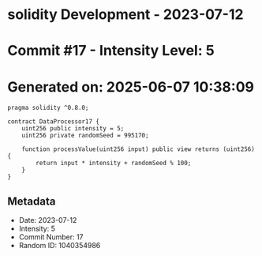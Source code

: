 ﻿# solidity Development - 2023-07-12
# Commit #17 - Intensity Level: 5
# Generated on: 2025-06-07 10:38:09
```solidity
pragma solidity ^0.8.0;

contract DataProcessor17 {
    uint256 public intensity = 5;
    uint256 private randomSeed = 995170;

    function processValue(uint256 input) public view returns (uint256) {
        return input * intensity + randomSeed % 100;
    }
}
```
## Metadata
- Date: 2023-07-12
- Intensity: 5
- Commit Number: 17
- Random ID: 1040354986
